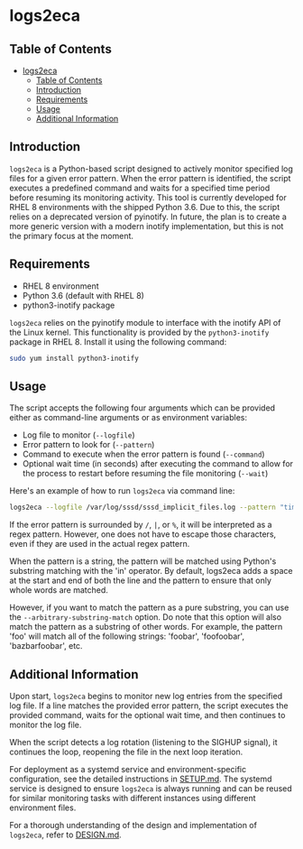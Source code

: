 # logs2eca

## Table of Contents

- [logs2eca](#logs2eca)
  - [Table of Contents](#table-of-contents)
  - [Introduction](#introduction)
  - [Requirements](#requirements)
  - [Usage](#usage)
  - [Additional Information](#additional-information)

## Introduction

`logs2eca` is a Python-based script designed to actively monitor specified log files for a given error pattern. When the error pattern is identified, the script executes a predefined command and waits for a specified time period before resuming its monitoring activity. This tool is currently developed for RHEL 8 environments with the shipped Python 3.6. Due to this, the script relies on a deprecated version of pyinotify. In future, the plan is to create a more generic version with a modern inotify implementation, but this is not the primary focus at the moment.

## Requirements

- RHEL 8 environment
- Python 3.6 (default with RHEL 8)
- python3-inotify package

`logs2eca` relies on the pyinotify module to interface with the inotify API of the Linux kernel. This functionality is provided by the `python3-inotify` package in RHEL 8. Install it using the following command:

```bash
sudo yum install python3-inotify
```

## Usage

The script accepts the following four arguments which can be provided either as command-line arguments or as environment variables:

- Log file to monitor (`--logfile`)
- Error pattern to look for (`--pattern`)
- Command to execute when the error pattern is found (`--command`)
- Optional wait time (in seconds) after executing the command to allow for the process to restart before resuming the file monitoring (`--wait`)

Here's an example of how to run `logs2eca` via command line:

```bash
logs2eca --logfile /var/log/sssd/sssd_implicit_files.log --pattern "timed out before identification" --command "systemctl restart sssd.service" --wait 5
```

If the error pattern is surrounded by `/`, `|`, or `%`, it will be interpreted as a regex pattern. However, one does not have to escape those characters, even if they are used in the actual regex pattern.

When the pattern is a string, the pattern will be matched using Python's substring matching with the 'in' operator. By default, logs2eca adds a space at the start and end of both the line and the pattern to ensure that only whole words are matched. 

However, if you want to match the pattern as a pure substring, you can use the `--arbitrary-substring-match` option. Do note that this option will also match the pattern as a substring of other words. For example, the pattern 'foo' will match all of the following strings: 'foobar', 'foofoobar', 'bazbarfoobar', etc.

## Additional Information

Upon start, `logs2eca` begins to monitor new log entries from the specified log file. If a line matches the provided error pattern, the script executes the provided command, waits for the optional wait time, and then continues to monitor the log file.

When the script detects a log rotation (listening to the SIGHUP signal), it continues the loop, reopening the file in the next loop iteration.

For deployment as a systemd service and environment-specific configuration, see the detailed instructions in [SETUP.md](./SETUP.md). The systemd service is designed to ensure `logs2eca` is always running and can be reused for similar monitoring tasks with different instances using different environment files.

For a thorough understanding of the design and implementation of `logs2eca`, refer to [DESIGN.md](./DESIGN.md).
